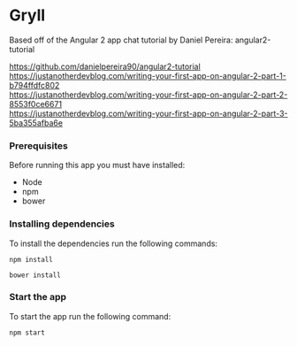 # Gryll
Based off of the Angular 2 app chat tutorial by Daniel Pereira: angular2-tutorial

https://github.com/danielpereira90/angular2-tutorial<br>
https://justanotherdevblog.com/writing-your-first-app-on-angular-2-part-1-b794ffdfc802<br>
https://justanotherdevblog.com/writing-your-first-app-on-angular-2-part-2-8553f0ce6671<br>
https://justanotherdevblog.com/writing-your-first-app-on-angular-2-part-3-5ba355afba6e<br>

### Prerequisites

Before running this app you must have installed:

* Node
* npm
* bower

### Installing dependencies

To install the dependencies run the following commands:

`npm install`

`bower install`

### Start the app

To start the app run the following command:

`npm start`
